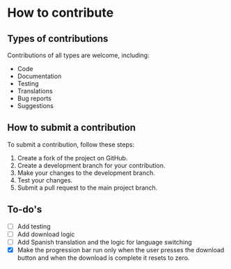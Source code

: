 # How to contribute

## Types of contributions

Contributions of all types are welcome, including:

- Code
- Documentation
- Testing
- Translations
- Bug reports
- Suggestions

## How to submit a contribution

To submit a contribution, follow these steps:

1. Create a fork of the project on GitHub.
2. Create a development branch for your contribution.
3. Make your changes to the development branch.
4. Test your changes.
5. Submit a pull request to the main project branch.

## To-do's

- [ ] Add testing
- [ ] Add download logic
- [ ] Add Spanish translation and the logic for language switching
- [x] Make the progression bar run only when the user presses the download button and when the download is complete it resets to zero.
